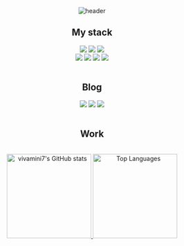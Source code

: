 <div align="center">
  <img src="https://capsule-render.vercel.app/api?type=waving&color=0:8EC5FC,100:E0C3FC&height=160&section=header&text=VIVAMINI&fontColor=ffffff&fontSize=60&animation=fadeIn&fontAlignY=40" alt="header">
</div>
<div align="center">
  <h2>My stack</h2>
  <img src="https://img.shields.io/badge/python-3776AB?style=for-the-badge&logo=python&logoColor=white">
  <img src="https://img.shields.io/badge/jupyter-F37626?style=for-the-badge&logo=jupyter&logoColor=white">
  <img src="https://img.shields.io/badge/C++-00599C?style=for-the-badge&logo=c++&logoColor=white">
  </br>
  <img src="https://img.shields.io/badge/HTML5-E34F26?style=for-the-badge&logo=html&logoColor=white">
  <img src="https://img.shields.io/badge/CSS3-1572B6?style=for-the-badge&logo=css&logoColor=white">
  <img src="https://img.shields.io/badge/js-F7DF1E?style=for-the-badge&logo=js&logoColor=white">
  <img src="https://img.shields.io/badge/React-61DAFB?style=for-the-badge&logo=react&logoColor=white">
</div>
</br>
<div align="center">
  <h2>Blog</h2>
  <img src="https://img.shields.io/badge/github-181717?style=for-the-badge&logo=github&logoColor=white">
  <img src="https://img.shields.io/badge/notion-000000?style=for-the-badge&logo=notion&logoColor=white">
  <img src="https://img.shields.io/badge/slack-4A154B?style=for-the-badge&logo=slack&logoColor=white">
</div>
</br>
<div align="center">
  <h2>Work</h2>
</div>
</br>
<div align="center">
  <div align="center">
  <a href="https://github.com/vivamini7/github-readme-stats">
    <img src="https://github-readme-stats.vercel.app/api?username=vivamini7&show_icons=true&theme=cobalt" alt="vivamini7's GitHub stats" height="195">
  </a>
  <a href="https://github.com/anuraghazra/github-readme-stats">
    <img src="https://github-readme-stats.vercel.app/api/top-langs/?username=vivamini7&layout=compact" alt="Top Languages" height="195">
  </a>
</div>

</div>
